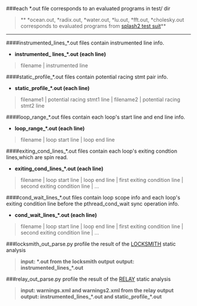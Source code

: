 ###each \*.out file corresponds to an evaluated programs in test/ dir
> ** \*ocean.out, \*radix.out, \*water.out, \*lu.out, \*fft.out, \*cholesky.out corresponds to evaluated programs from [splash2 test suit](http://www.capsl.udel.edu/splash/index.html)**

***
####instrumented\_lines\_\*.out files contain instrumented line info.
* **instrumented\_ lines\_\*.out (each line)** 
> filename | instrumented line 

####static\_profile\_\*.out files contain potential racing stmt pair info.
* **static\_profile\_\*.out (each line)**
> filename1 | potential racing stmt1 line | filename2 | potential racing stmt2 line

####loop\_range\_\*.out files contain each loop's start line and end line info.
* **loop\_range\_\*.out (each line)**
> filename | loop start line | loop end line

####exiting\_cond\_lines\_\*.out files contain each loop's exiting condtion lines,which are spin read.
* **exiting\_cond\_lines\_\*.out (each line)**
> filename | loop start line | loop end line | first exiting condition line | second exiting condition line | ...

####cond\_wait\_lines\_\*.out files contain loop scope info and each loop's exiting condition line before the pthread_cond_wait sync operation info.
* **cond\_wait\_lines\_\*.out (each line)**
> filename | loop start line | loop end line | first exiting condition line | second exiting condition line | ...

###locksmith\_out\_parse.py profile the result of the [LOCKSMITH](http://www.cs.umd.edu/projects/PL/locksmith/) static analysis
> **input: \*.out from the locksmith output**
> **output: instrumented\_lines\_\*.out**

###relay\_out\_parse.py profile the result of the [RELAY](http://cseweb.ucsd.edu/~jvoung/race/) static analysis
> **input: warnings.xml and warnings2.xml from the relay output**
> **output: instrumented\_lines\_\*.out and static\_profile\_\*.out**